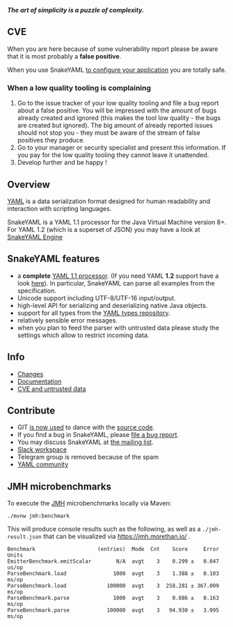 ***The art of simplicity is a puzzle of complexity.***

## CVE ##

When you are here because of some vulnerability report please be 
aware that it is most probably a **false positive**.

When you use SnakeYAML 
[to configure your application](https://bitbucket.org/snakeyaml/snakeyaml/wiki/CVE-2022-1471) 
you are totally safe.

### When a low quality tooling is complaining ###

1. Go to the issue tracker of your low quality tooling and file a bug report about a false positive. You will be impressed with the amount of bugs already created and ignored (this makes the tool low quality - the bugs are created but ignored). The big amount of already reported issues should not stop you - they must be aware of the stream of false positives they produce.
2. Go to your manager or security specialist and present this information. If you pay for the low quality tooling they cannot leave it unattended.
3. Develop further and be happy !

## Overview ##
[YAML](http://yaml.org) is a data serialization format designed for human readability and interaction with scripting languages.

SnakeYAML is a YAML 1.1 processor for the Java Virtual Machine version 8+.
For YAML 1.2 (which is a superset of JSON) you may have a look at [SnakeYAML Engine](https://bitbucket.org/snakeyaml/snakeyaml-engine)

## SnakeYAML features ##

* a **complete** [YAML 1.1 processor](http://yaml.org/spec/1.1/current.html). (If you need YAML **1.2** support have a look [here](https://bitbucket.org/snakeyaml/snakeyaml-engine)). In particular, SnakeYAML can parse all examples from the specification.
* Unicode support including UTF-8/UTF-16 input/output.
* high-level API for serializing and deserializing native Java objects.
* support for all types from the [YAML types repository](http://yaml.org/type/index.html).
* relatively sensible error messages.
* when you plan to feed the parser with untrusted data please study the settings which allow to restrict incoming data.


## Info ##
 * [Changes](https://bitbucket.org/snakeyaml/snakeyaml/wiki/Changes)
 * [Documentation](https://bitbucket.org/snakeyaml/snakeyaml/wiki/Documentation)
 * [CVE and untrusted data](https://bitbucket.org/snakeyaml/snakeyaml/wiki/CVE%20&%20NIST.md)

## Contribute ##
* GIT [is now used](https://bitbucket.org/snakeyaml/snakeyaml/wiki/Migration%20to%20Git) to dance with the [source code](https://bitbucket.org/snakeyaml/snakeyaml/src).
* If you find a bug in SnakeYAML, please [file a bug report](https://bitbucket.org/snakeyaml/snakeyaml/issues?status=new&status=open&is_spam=!spam).
* You may discuss SnakeYAML at
[the mailing list](http://groups.google.com/group/snakeyaml-core).
* [Slack workspace](https://app.slack.com/client/T26CKL7FU/D02URJSL2KS)
* Telegram group is removed because of the spam
* [YAML community](https://matrix.to/#/%23chat:yaml.io)

## JMH microbenchmarks ##

To execute the [JMH](https://github.com/openjdk/jmh) microbenchmarks locally via Maven:

```shell
./mvnw jmh:benchmark
```
This will produce console results such as the following, as well as a `./jmh-result.json` that can be
visualized via https://jmh.morethan.io/ .

```text
Benchmark                    (entries)  Mode  Cnt    Score     Error  Units
EmitterBenchmark.emitScalar        N/A  avgt    3    0.299 ±   0.047  us/op
ParseBenchmark.load               1000  avgt    3    1.388 ±   0.103  ms/op
ParseBenchmark.load             100000  avgt    3  258.281 ± 367.009  ms/op
ParseBenchmark.parse              1000  avgt    3    0.886 ±   0.163  ms/op
ParseBenchmark.parse            100000  avgt    3   94.930 ±   3.995  ms/op
```